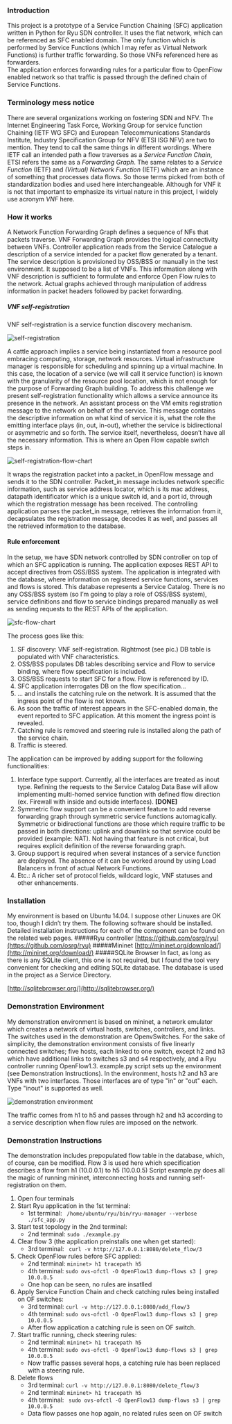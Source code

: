 

### Introduction
This project is a prototype of a Service Function Chaining (SFC) application written in Python for Ryu SDN controller. It uses the flat network, which can be referenced as SFC enabled domain.
The only function which is performed by Service Functions (which I may refer as Virtual Network Functions) is further traffic forwarding. So those VNFs referenced here as forwarders.   
The application enforces forwarding rules for a particular flow to OpenFlow enabled network so that traffic is passed through the defined chain of Service Functions.  

### Terminology mess notice
There are several organizations working on fostering SDN and NFV. The Internet Engineering Task Force, Working Group for service function Chaining (IETF WG SFC) and European Telecommunications Standards Institute, Industry Specification Group for NFV (ETSI ISG NFV) are two to mention.
They tend to call the same things in different wordings.
Where IETF call an intended path a flow traverses as a _Service Function Chain_, ETSI refers the same as a _Forwarding Graph_. The same relates to a _Service Function_ (IETF) and _(Virtual) Network Function_ (IETF) which are an instance of something that processes data flows. 
So those terms picked from both of standardization bodies and used here interchangeable. Although for VNF it is not that important to emphasize its virtual nature in this project, I widely use acronym _VNF_ here.

### How it works

A Network Function Forwarding Graph defines a sequence of NFs that packets traverse. VNF Forwarding Graph provides the logical connectivity between VNFs.
Controller application reads from the Service Catalogue a description of a service intended for a packet flow generated by a tenant. The service description is provisioned by OSS/BSS or manually in the test environment. It supposed to be a list of VNFs. This information along with VNF description is sufficient to formulate and enforce Open Flow rules to the network. Actual graphs achieved through manipulation of address information in packet headers followed by packet forwarding. 

##### VNF self-registration

VNF self-registration is a service function discovery mechanism. 

![self-registration](https://cloud.githubusercontent.com/assets/19608626/20056843/4ec25a54-a4f9-11e6-9689-fa366a200ab4.jpg)


A cattle approach implies a service being instantiated from a resource pool embracing computing, storage, network resources. Virtual infrastructure manager is responsible for scheduling and spinning up a virtual machine. In this case, the location of a service (we will call it service function) is known with the granularity of the resource pool location, which is not enough for the purpose of Forwarding Graph building. To address this challenge we present self-registration functionality which allows a service announce its presence in the network. An assistant process on the VM emits registration message to the network on behalf of the service. This message contains the descriptive information on what kind of service it is, what the role the emitting interface plays (in, out, in-out), whether the service is bidirectional or asymmetric and so forth. The service itself, nevertheless, doesn’t have all the necessary information.  This is where an Open Flow capable switch steps in.

![self-registration-flow-chart](https://cloud.githubusercontent.com/assets/19608626/20056893/8974477a-a4f9-11e6-8e1a-31aa6b2edd58.jpg)

It wraps the registration packet into a packet_in OpenFlow message and sends it to the SDN controller. Packet_in message includes network specific information, such as service address locator, which is its mac address, datapath identificator which is a unique switch id, and a port id, through which the registration message has been received. The controlling application parses the packet_in message, retrieves the information from it, decapsulates the registration message, decodes it as well, and passes all the retrieved information to the database.  


#### Rule enforcement

In the setup, we have SDN network controlled by SDN controller on top of which an SFC application is running. The application exposes REST API to accept directives from OSS/BSS system. The application is integrated with the database, where information on registered service functions, services and flows is stored. This database represents a Service Catalog. There is no any OSS/BSS system (so I’m going to play a role of OSS/BSS system), service definitions and flow to service bindings prepared manually as well as sending requests to the REST APIs of the application.

![sfc-flow-chart](https://cloud.githubusercontent.com/assets/19608626/20056916/a022bfc4-a4f9-11e6-9754-8c4427b701d3.jpg)


The process goes like this:  

1. SF discovery: VNF self-registration. Rightmost (see pic.) DB table is populated with VNF characteristics. 
2. OSS/BSS populates DB tables describing service and Flow to service binding, where flow specification is included.
3. OSS/BSS requests to start SFC for a flow. Flow is referenced by ID.
4. SFC application interrogates DB on the flow specification...
5. ... and installs the catching rule on the network. It is assumed that the ingress point of the flow is not known. 
6. As soon the traffic of interest appears in the SFC-enabled domain, the event reported to SFC application. At this moment the ingress point is revealed.
7. Catching rule is removed and steering rule is installed along the path of the service chain.
8. Traffic is steered. 


The application can be improved by adding support for the following functionalities:

1. Interface type support. Currently, all the interfaces are treated as inout type. Refining the requests to the Service Catalog Data Base will allow implementing multi-homed service function with defined flow direction (ex. Firewall with inside and outside interfaces). **[DONE]**
2. Symmetric flow support can be a convenient feature to add reverse forwarding graph through symmetric service functions automagically. Symmetric or bidirectional functions are those which require traffic to be passed in both directions: uplink and downlink so that service could be provided (example: NAT). Not having that feature is not critical, but requires explicit definition of the reverse forwarding graph.
3. Group support is required when several instances of a service function are deployed. The absence of it can be worked around by using Load Balancers in front of actual Network Functions. 
6. Etc.: A richer set of protocol fields,  wildcard logic, VNF statuses and other enhancements.

### Installation

My environment is based on Ubuntu 14.04. I suppose other Linuxes are OK too, though I didn’t try them.
The following software should be installed. Detailed installation instructions for each of the component can be found on the related web pages. 
#####Ryu controller
 [https://github.com/osrg/ryu](https://github.com/osrg/ryu)
#####Mininet
 [http://mininet.org/download/](http://mininet.org/download/)
#####SQLite Browser
In fact, as long as there is any SQLite client,  this one is not required, but I found the tool very convenient for checking and editing SQLite database. The database is used in the project as a Service Directory.

 [http://sqlitebrowser.org/](http://sqlitebrowser.org/)


### Demonstration Environment

My demonstration environment is based on mininet, a network emulator which creates a network of virtual hosts, switches, controllers, and links. The switches used in the demonstration are OpenvSwitches.  For the sake of simplicity, the demonstration environment consists of five linearly connected switches; five hosts, each linked to one switch, except h2 and h3 which have additional links to switches s3 and s4 respectively, and a Ryu controller running OpenFlow1.3.
example.py script sets up the environment (see Demonstration Instructions). In the environment, hosts h2 and h3 are VNFs with two interfaces. Those interfaces are of type "in" or "out" each. Type "inout" is supported as well. 

![demonstration environment](https://cloud.githubusercontent.com/assets/19608626/20305085/c170bc8e-ab44-11e6-84d9-d6a4e8562093.jpg)

The traffic comes from h1 to h5 and passes through h2 and h3 according to a service description when flow rules are imposed on the network.

### Demonstration Instructions

The demonstration includes prepopulated flow table in the database, which, of course, can be modified. Flow 3 is used here which specification  describes a flow from h1 (10.0.0.1) to h5 (10.0.0.5)
Script example.py does all the magic of running mininet, interconnecting hosts and running self-registration on them.

1. Open four terminals
2. Start Ryu application in the 1st terminal:
   * 1st terminal: ``` /home/ubuntu/ryu/bin/ryu-manager --verbose ./sfc_app.py```
3. Start test topology in the 2nd terminal:
   * 2nd terminal: ```sudo ./example.py```
4. Clear flow 3 (the application preinstalls one when get started):
   * 3rd terminal: ``` curl -v http://127.0.0.1:8080/delete_flow/3```
5. Check OpenFlow rules before SFC applied:
   * 2nd terminal: ```mininet> h1 tracepath h5```
   * 4th terminal: ```sudo ovs-ofctl -O OpenFlow13 dump-flows s3 | grep 10.0.0.5```
   * One hop can be seen, no rules are insatlled
6. Apply Service Function Chain and check catching rules being installed on OF switches:
   * 3rd terminal: ```curl -v http://127.0.0.1:8080/add_flow/3```
   * 4th terminal: ```sudo ovs-ofctl -O OpenFlow13 dump-flows s3 | grep 10.0.0.5```
   * After flow application a catching rule is seen on OF switch.
7. Start traffic running, check steering rules:
   * 2nd terminal: ```mininet> h1 tracepath h5```
   * 4th terminal: ```sudo ovs-ofctl -O OpenFlow13 dump-flows s3 | grep 10.0.0.5```
   * Now traffic passes several hops, a catching rule has been replaced with a steering rule.
8. Delete flows
   * 3rd terminal: ```curl -v http://127.0.0.1:8080/delete_flow/3```
   * 2nd terminal: ```mininet> h1 tracepath h5```
   * 4th terminal: ``` sudo ovs-ofctl -O OpenFlow13 dump-flows s3 | grep 10.0.0.5```
   * Data flow passes one hop again, no related rules seen on OF switch
   


